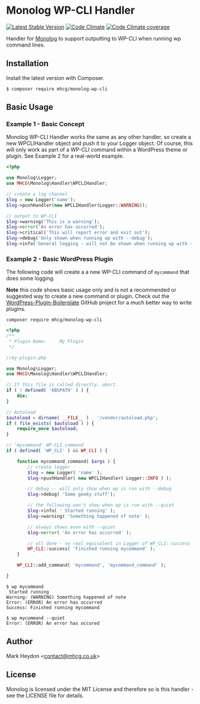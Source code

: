 # Monolog WP-CLI Handler

[![Latest Stable Version](https://img.shields.io/packagist/v/mhcg/monolog-wp-cli.svg)](https://packagist.org/packages/mhcg/monolog-wp-cli)
[![Code Climate](https://img.shields.io/codeclimate/maintainability/mhcg/monolog-wp-cli.svg)](https://codeclimate.com/github/mhcg/monolog-wp-cli)
[![Code Climate coverage](https://img.shields.io/codeclimate/coverage/mhcg/monolog-wp-cli)](https://codeclimate.com/github/mhcg/monolog-wp-cli)

Handler for [Monolog](https://github.com/Seldaek/monolog) to support outputting to WP-CLI when running wp command lines.

## Installation
Install the latest version with Composer.

```shell
$ composer require mhcg/monolog-wp-cli
```

## Basic Usage

### Example 1 - Basic Concept

Monolog WP-CLI Handler works the same as any other handler, so create a new WPCLIHandler object and push it to your Logger object.  Of course, this will only work as part of a WP-CLI command within a WordPress theme or plugin.  See Example 2 for a real-world example.

```php
<?php

use Monolog\Logger;
use MHCG\Monolog\Handler\WPCLIHandler;

// create a log channel
$log = new Logger('name');
$log->pushHandler(new WPCLIHandler(Logger::WARNING));

// output to WP-CLI
$log->warning('This is a warning');
$log->error('An error has occurred');
$log->critical('This will report error and exit out');
$log->debug('Only shown when running wp with --debug');
$log->info('General logging - will not be shown when running wp with --quiet');
```

### Example 2 - Basic WordPress Plugin

The following code will create a a new WP-CLI command of `mycommand` that does some logging.

**Note** this code shows basic usage only and is not a recommended or suggested way to create a new command or plugin.  Check out the [WordPress-Plugin-Boilerplate](https://github.com/DevinVinson/WordPress-Plugin-Boilerplate) GitHub project for a much better way to write plugins.

```shell
composer require mhcg/monolog-wp-cli
```

```php
<?php
/**
 * Plugin Name:     My Plugin
 */

//my-plugin.php

use Monolog\Logger;
use MHCG\Monolog\Handler\WPCLIHandler;

// If this file is called directly, abort.
if ( ! defined( 'ABSPATH' ) ) {
    die;
}

// Autoload
$autoload = dirname( __FILE__ ) . '/vendor/autoload.php';
if ( file_exists( $autoload ) ) {
    require_once $autoload;
}

// 'mycommand' WP-CLI command
if ( defined( 'WP_CLI' ) && WP_CLI ) {

    function mycommand_command( $args ) {
        // create logger
        $log = new Logger( 'name' );
        $log->pushHandler( new WPCLIHandler( Logger::INFO ) );

        // debug -- will only show when wp is run with --debug
        $log->debug( 'Some geeky stuff');

        // the following won't show when wp is run with --quiet
        $log->info( ' Started running' );
        $log->warning( 'Something happened of note' );

        // always shows even with --quiet
        $log->error( 'An error has occurred' );

        // all done - no real equivalent in Logger of WP_CLI::success
        WP_CLI::success( 'Finished running mycommand' );
    }

    WP_CLI::add_command( 'mycommand', 'mycommand_command' );

}
```

```shell
$ wp mycommand
 Started running
Warning: (WARNING) Something happened of note
Error: (ERROR) An error has occurred
Success: Finished running mycommand
```

```shell
$ wp mycommand --quiet
Error: (ERROR) An error has occured
```

## Author
Mark Heydon <[contact@mhcg.co.uk](contact@mhcg.co.uk)> 

## License
Monolog is licensed under the MIT License and therefore so is this handler - see the LICENSE file for details.
